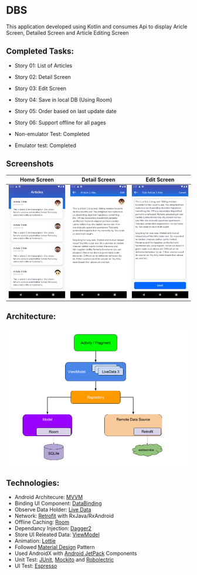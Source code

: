 # DBS

This application developed using Kotlin and consumes Api to display Aricle Screen, Detailed Screen and Article Editing Screen

## Completed Tasks:
 - Story 01: List of Articles
 - Story 02: Detail Screen
 - Story 03: Edit Screen
 - Story 04: Save in local DB (Using Room)
 - Story 05: Order based on last update date
 - Story 06: Support offline for all pages

- Non-emulator Test: Completed
- Emulator test: Completed

## Screenshots
Home Screen                |  Detail Screen            |  Edit Screen                     
:-------------------------:|:-------------------------:|:-------------------------:
![](screenshots/home_screen.png)  |  ![](screenshots/detail_screen.png) |  ![](screenshots/edit_screen.png)

## Architecture:
![](screenshots/mvvm_architecture.png)

## Technologies:
- Android Architecure: [MVVM](https://developer.android.com/jetpack/docs/guide#overview)
- Binding UI Component: [DataBinding](https://developer.android.com/topic/libraries/data-binding/)
- Observe Data Holder: [Live Data](https://developer.android.com/topic/libraries/architecture/livedata)
- Network: [Retrofit](https://square.github.io/retrofit/) with RxJava/RxAndroid
- Offline Caching: [Room](https://developer.android.com/topic/libraries/architecture/room)
- Dependancy Injection: [Dagger2](https://dagger.dev/)
- Store UI Releated Data: [ViewModel](https://developer.android.com/topic/libraries/architecture/viewmodel)
- Animation: [Lottie](https://airbnb.design/lottie/)
- Followed [Material Design](https://material.io/design) Pattern
- Used AndroidX with [Android JetPack](https://developer.android.com/jetpack) Components
- Unit Test: [JUnit](https://junit.org/junit4/), [Mockito](https://site.mockito.org/) and [Robolectric](http://robolectric.org/)
- UI Test: [Espresso](https://developer.android.com/training/testing/espresso)
